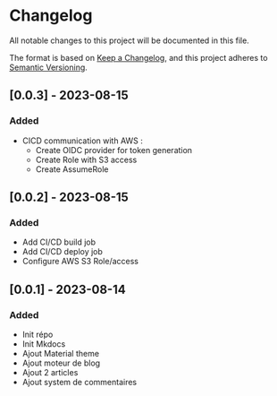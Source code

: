 # Changelog

All notable changes to this project will be documented in this file.

The format is based on [Keep a Changelog](https://keepachangelog.com/en/1.0.0/),
and this project adheres to [Semantic Versioning](https://semver.org/spec/v2.0.0.html).

## [0.0.3] - 2023-08-15
### Added
- CICD communication with AWS :
    - Create OIDC provider for token generation
    - Create Role with S3 access
    - Create AssumeRole

## [0.0.2] - 2023-08-15
### Added
- Add CI/CD build job
- Add CI/CD deploy job
- Configure AWS S3 Role/access

## [0.0.1] - 2023-08-14
### Added
- Init répo
- Init Mkdocs
- Ajout Material theme
- Ajout moteur de blog
- Ajout 2 articles
- Ajout system de commentaires
